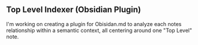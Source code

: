 ## Top Level Indexer (Obsidian Plugin)

I'm working on creating a plugin for Obisidan.md to analyze each notes relationship within a semantic context, all centering around one "Top Level" note.